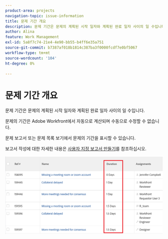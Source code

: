 ```yaml
---
product-area: projects
navigation-topic: issue-information
title: 문제 기간 개요
description: 문제 기간은 문제의 계획된 시작 일자와 계획된 완료 일자 사이의 일 수입니다.
author: Alina
feature: Work Management
exl-id: 5a8f7c74-21e4-4e90-bb55-b4ff6e35a751
source-git-commit: b7387af018b1814c387ba3f0000fcdf7e0bf5067
workflow-type: tm+mt
source-wordcount: '104'
ht-degree: 0%

---
```


# 문제 기간 개요

문제 기간은 문제의 계획된 시작 일자와 계획된 완료 일자 사이의 일 수입니다.

문제의 기간은 Adobe Workfront에서 자동으로 계산되며 수동으로 수정할 수 없습니다.

문제 보고서 또는 문제 목록 보기에서 문제의 기간을 표시할 수 있습니다.

보고서 작성에 대한 자세한 내용은 [사용자 지정 보고서 만들기](../../../reports-and-dashboards/reports/creating-and-managing-reports/create-custom-report.md)를 참조하십시오.

![문제 기간 보기](assets/nwe-issue-duration-view-highlighted-350x73.png)
